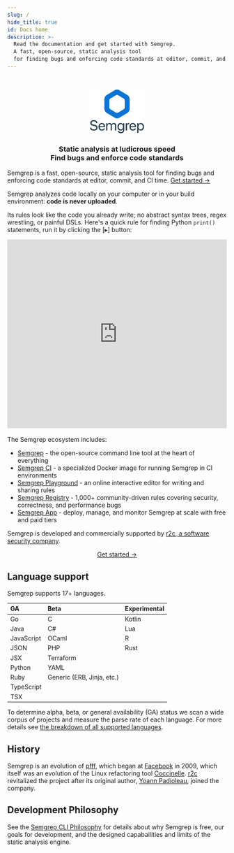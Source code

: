 ```yaml
---
slug: /
hide_title: true
id: Docs home
description: >-
  Read the documentation and get started with Semgrep.
  A fast, open-source, static analysis tool
  for finding bugs and enforcing code standards at editor, commit, and CI time.
---
```


<br />
<p align="center">
  <a href="https://semgrep.dev">
    <img src="https://raw.githubusercontent.com/returntocorp/semgrep/develop/semgrep.svg" height="100" alt="Semgrep logo" />
  </a>
</p>
<h3 align="center">Static analysis at ludicrous speed<br />Find bugs and enforce code standards</h3>

Semgrep is a fast, open-source, static analysis tool for finding bugs and enforcing code standards at editor, commit, and CI time. [Get started →](getting-started/)

Semgrep analyzes code locally on your computer or in your build environment: **code is never uploaded**. 

Its rules look like the code you already write; no abstract syntax trees, regex wrestling, or painful DSLs. Here's a quick rule for finding Python `print()` statements, run it by clicking the [▸] button:

<iframe title="Semgrep example no prints" src="https://semgrep.dev/embed/editor?snippet=ievans:print-to-logger" width="100%" height="432px" frameBorder="0"></iframe>
<br />

<!-- <EditorWidget snippetId={"ievans:print-to-logger2"} /> -->

The Semgrep ecosystem includes:

* [Semgrep](getting-started/) - the open-source command line tool at the heart of everything
* [Semgrep CI](semgrep-ci/overview/) - a specialized Docker image for running Semgrep in CI environments
* [Semgrep Playground](https://semgrep.dev/editor) - an online interactive editor for writing and sharing rules
* [Semgrep Registry](https://semgrep.dev/explore) - 1,000+ community-driven rules covering security, correctness, and performance bugs
* [Semgrep App](https://semgrep.dev/manage) - deploy, manage, and monitor Semgrep at scale with free and paid tiers

Semgrep is developed and commercially supported by [r2c, a software security company](https://r2c.dev).

<p align="center">
  <a href="/docs/getting-started"> Get started →</a>
</p>

## Language support

Semgrep supports 17+ languages.

<div id="language-support-table">

| GA         | Beta                       | Experimental |
|:---------- |:---------------------------|:-------------|
| Go         | C                          | Kotlin       |
| Java       | C#                         | Lua          |
| JavaScript | OCaml                      | R            |
| JSON       | PHP                        | Rust         |
| JSX        | Terraform                  |              |
| Python     | YAML                       |              |
| Ruby       | Generic (ERB, Jinja, etc.) |              |
| TypeScript |                            |              |
| TSX        |                            |              |

</div>

To determine alpha, beta, or general availability (GA) status we scan a wide corpus of projects and measure the parse rate of each language. For more details see [the breakdown of all supported languages](language-support/).

## History

Semgrep is an evolution of [pfff](https://github.com/returntocorp/pfff/), which began at [Facebook](https://github.com/facebookarchive/pfff) in 2009, which itself was an evolution of the Linux refactoring tool [Coccinelle](https://en.wikipedia.org/wiki/Coccinelle_(software)). [r2c](https://r2c.dev/team) revitalized the project after its original author, [Yoann Padioleau](https://github.com/aryx), joined the company.

## Development Philosophy

See the [Semgrep CLI Philosophy](contributing/semgrep-philosophy/) for details about why Semgrep is free, our goals for development, and the designed capabailities and limits of the static analysis engine.
